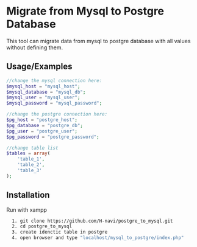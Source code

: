 
# Migrate from Mysql to Postgre Database

This tool can migrate data from mysql to postgre database with all values without defining them.




## Usage/Examples

```php
//change the mysql connection here:
$mysql_host = "mysql_host";
$mysql_database = "mysql_db";
$mysql_user = "mysql_user";
$mysql_password = "mysql_password";

//change the postgre connection here:
$pg_host = "postgre_host";
$pg_database = "postgre_db";
$pg_user = "postgre_user";
$pg_password = "postgre_password";

//change table list
$tables = array(
    'table_1',
    'table_2',
    'table_3'
);
```


## Installation

Run with xampp

```bash
  1. git clone https://github.com/H-navi/postgre_to_mysql.git
  2. cd postgre_to_mysql
  3. create idenctic table in postgre
  4. open browser and type "localhost/mysql_to_postgre/index.php"
```
    
